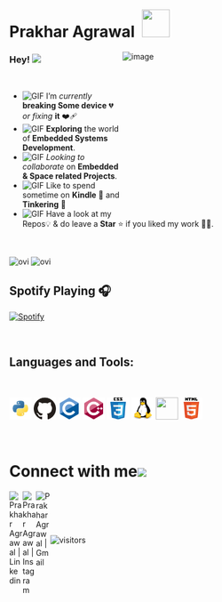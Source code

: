 # Prakhar Agrawal &nbsp;<img src="https://github.com/ONEV2/ONEV2/blob/main/Gif/power.gif" width="50" height="50"/>


<!-- 
    &nbsp; [![HitCount](http://hits.dwyl.com/reachvivek/reachvivek.svg)](http://hits.dwyl.com/reachvivek/reachvivek)
-->
<img style="margin-right:20px" align="right" alt="image" src="https://i.ibb.co/09pc6sX/1-Rxr-AEth-B92mo-Dc-YZRpzk5g.jpg" width="280" height="290" />

### Hey!&nbsp;<img src="https://github.com/ONEV2/ONEV2/blob/main/Gif/Hi.gif" width="29">

<br>

- <img alt="GIF" src="https://github.com/ONEV2/ONEV2/blob/main/Gif/wave.gif" width="20" /> I’m *currently* **breaking Some device** 💔 *or fixing* **it** ❤️‍🩹 
- <img alt="GIF" src="https://github.com/ONEV2/ONEV2/blob/main/Gif/gandalf_parrot.gif" width="20" /> **Exploring** the world of **Embedded Systems Development**.
- <img alt="GIF" src="https://github.com/ONEV2/ONEV2/blob/main/Gif/headbang.gif" width="20" /> *Looking to collaborate* on **Embedded & Space related Projects**.
- <img alt="GIF" src="https://github.com/ONEV2/ONEV2/blob/main/Gif/hmm.gif" width="20" /> Like to spend sometime on **Kindle** 📘 and **Tinkering** 🐼
- <img alt="GIF" src="https://github.com/ONEV2/ONEV2/blob/main/Gif/Medal.gif" width="20" /> Have a look at my Repos💡 & do leave a **Star** ⭐️ if you liked my work 👨‍💻.
<br>

<p><img src="https://github-readme-stats.vercel.app/api/top-langs?username=ONEV2&show_icons=true&locale=en&layout=compact&theme=chartreuse-dark" alt="ovi" />
<img src="https://github-readme-stats.vercel.app/api?username=ONEV2&show_icons=true&locale=en&theme=chartreuse-dark" alt="ovi" width="420" /></p>

## Spotify Playing 🎧

[![Spotify](https://novatorem.bgstatic.vercel.app/api/spotify)](https://open.spotify.com/)

<br>

## Languages and Tools:
<br/>
<br/>
<code><img height="40" width="40" src="https://raw.githubusercontent.com/github/explore/80688e429a7d4ef2fca1e82350fe8e3517d3494d/topics/python/python.png"></code>
<code><img height="40" width="40" src="https://raw.githubusercontent.com/github/explore/80688e429a7d4ef2fca1e82350fe8e3517d3494d/topics/github-api/github-api.png"></code>
<code><img height="40" width="40" src="https://raw.githubusercontent.com/devicons/devicon/master/icons/c/c-original.svg"></code>
<code><img height="40" width="40" src="https://raw.githubusercontent.com/devicons/devicon/master/icons/cplusplus/cplusplus-original.svg"></code>
<code><img height="40" width="40" src="https://raw.githubusercontent.com/devicons/devicon/master/icons/css3/css3-original-wordmark.svg"></code>
<code><img height="40" width="40" src="https://raw.githubusercontent.com/devicons/devicon/master/icons/linux/linux-original.svg"></code>
<code><img height="40" width="40" src="https://www.vectorlogo.zone/logos/git-scm/git-scm-icon.svg"></code>
<code><img height="40" width="40" src="https://raw.githubusercontent.com/devicons/devicon/master/icons/html5/html5-original-wordmark.svg"></code>
</code>
<br/>
<br/>

</div>

<br>

# Connect with me<img src="https://github.com/ONEV2/ONEV2/blob/main/Gif/Handshake.gif" height="32px">

  <a href="https://www.linkedin.com/in/prakhar-agrawal-984555154/">
    <img align="left" alt="Prakhar Agrawal | Linkedin" width="24px" src="https://github.com/ONEV2/ONEV2/blob/main/Gif/Linkedin.svg" />
  </a> &nbsp;&nbsp;
  <a href="https://www.instagram.com/_r4nit/">
    <img align="left" alt="Prakhar Agrawal | Instagram" width="24px" src="https://github.com/ONEV2/ONEV2/blob/main/Gif/Instagram.svg" />
  </a> &nbsp;&nbsp;
    <a href="https://www.instagram.com/prakhar_agrawal1142000/">
  <a href="mailto:prakhar.agrawal001@gmail.com">
    <img align="left" alt="Prakhar Agrawal | Gmail" width="26px" src="https://github.com/ONEV2/ONEV2/blob/main/Gif/Gmail.svg" />
  </a>


<br><br>

![visitors](https://visitor-badge.laobi.icu/badge?page_id=ONEV2)
<!-- ![visitors](https://badges.pufler.dev/visits/ONEV2/ONEV2)
![Visitor Count](https://profile-counter.glitch.me/ONEV2/count.svg) -->
